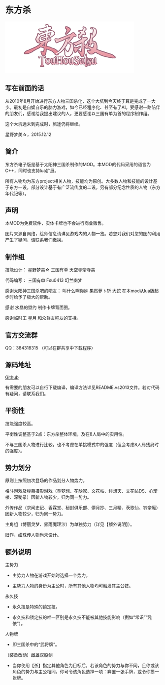 东方杀
===============

![](images/page/touhousatsu-icon.png)


写在前面的话
---------------
从2010年8月开始进行东方人物三国杀化，这个大坑到今天终于算是完成了一大步。最初是自娱自乐的脑力游戏，如今已经程序化、甚至有了AI。要感谢一路陪伴的朋友们，感谢给我提出建议的人，更要感谢以三国有单为首的程序制作组。

这个大坑远未到完成时，旅途仍将继续。


星野梦美☆，2015.12.12

简介
--------------
东方杀电子版是基于太阳神三国杀制作的MOD。本MOD的代码采用的语言为C++，同时也支持lua扩展。

所有人物均为东方project相关人物，技能均为原创。大多数人物和技能的设计基于东方一设，部分设计基于有广泛流传度的二设。另有部分纪念性质的人物（东方年代记等）。

声明
--------------
本MOD为免费软件，实体卡牌也不会进行商业贩售。

图片来源自网络，绘师信息请详见游戏内的人物一览。若您对我们对您的图的利用产生了疑问，请联系我们撤换。

制作组
--------------
技能设计： 星野梦美☆ 三国有单 天空寺奈寺美

代码编写： 三国有单 Fsu0413 幻兰幽梦

感谢太阳神三国杀吧的吧友： 叫什么啊你妹 果然萝卜斩 大蛇 在本mod从lua版起步时给予了极大的帮助。

感谢 水晶的盟约 制作卡牌背面图。

感谢临时工 星月 和众群友吧友的支持。

官方交流群
---------------
QQ：384318315
（可以在群共享中下载程序）

源码地址
---------------
[Github][touhoukill]

有需要的朋友可以自行下载编译，编译方法详见README.vs2013文件。若对代码有疑问，请联系我们。

  [touhoukill]: https://github.com/lwtmusou/touhoukill

平衡性
---------------
技能强度较高。

平衡性调整基于2点：东方杀整体环境，及在8人局中的实用性。

不与三国杀人物进行比较，也不考虑在单挑模式中的强度（但会考虑8人局残局时的强度）。

势力划分
---------------
原则上按照初次登场的作品划分人物势力。

格斗游戏及弹幕摄影游戏（萃梦想、花映冢、文花帖、绯想天、文花帖DS、心琦楼、深秘录）因新人物较少，归为同一势力。

外传作品（求闻史记、香霖堂、秘封俱乐部、儚月抄、三月精、茨歌仙、铃奈庵）因新人物较少，归为同一势力。

主角组（博丽灵梦、雾雨魔理沙）为单独势力（详见【额外说明】）。

旧作、绀珠传人物尚未设计。

额外说明
---------------
主势力

- 主势力人物在游戏开始时选择一个势力。

- 主势力人物的身份为主公时，所有其他人物均可触发其主公技。

永久技

- 永久技是特殊的锁定技。

- 永久技和锁定技的唯一区别是永久技不能被其他技能影响（例如“常识”“凭依”）。

人物牌

- 即三国杀中的“武将牌”。

（装备改动）雌雄双股剑

- 当你使用【杀】指定其他角色为目标后，若该角色的势力与你不同，且你或该角色的势力与主公相同，你可令该角色选择一项：弃置一张手牌，或令你摸一张牌。


